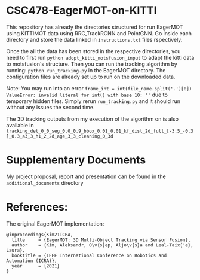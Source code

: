 # CSC478-EagerMOT-on-KITTI

This repository has already the directories structured for run EagerMOT using KITTIMOT data using RRC,TrackRCNN and PointGNN. Go inside each directory and store the data linked in `instructions.txt` files rspectively.

Once the all the data has been stored in the respective directories, you need to first run `python adopt_kitti_motsfusion_input` to adapt the kitti data to motsfusion's structure. Then you can run the tracking algorithm by running: `python run_tracking.py` in the EagerMOT directory. The configuration files are already set up to run on the downloaded data. 

Note: You may run into an error   `frame_int = int(file_name.split('.')[0]) ValueError: invalid literal for int() with base 10: ''` due to temporary hidden files. Simply rerun `run_tracking.py` and it should run without any issues the second time. 

The 3D tracking outputs from my execution of the algorithm on is also available in `tracking_det_0_0_seg_0.0_0.9_bbox_0.01_0.01_kf_dist_2d_full_[-3.5_-0.3]_0.3_a3_3_h1_2_2d_age_3_3_cleaning_0_3d`

# Supplementary Documents
My project proposal, report and presentation can be found in the `additional_documents` directory

# References: 
The original EagerMOT implementation:

```
@inproceedings{Kim21ICRA,
  title     = {EagerMOT: 3D Multi-Object Tracking via Sensor Fusion},
  author    = {Kim, Aleksandr, O\v{s}ep, Aljo\v{s}a and Leal-Taix{'e}, Laura},
  booktitle = {IEEE International Conference on Robotics and Automation (ICRA)},
  year      = {2021}
}
```
